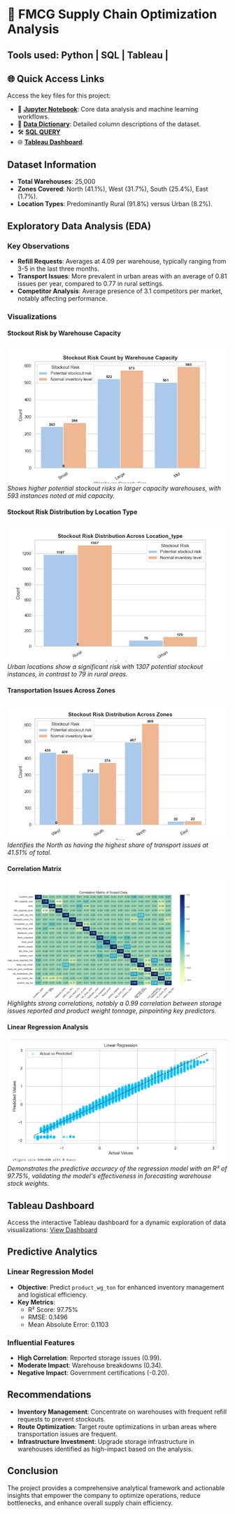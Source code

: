 # 🔄 FMCG Supply Chain Optimization Analysis
##      Tools used: Python | SQL | Tableau |  

## 🌐 Quick Access Links
Access the key files for this project:
- 📓 **[Jupyter Notebook](./fmcg.ipynb)**: Core data analysis and machine learning workflows.
- 📑 **[Data Dictionary](./FMCG_data_dictionary.pdf)**: Detailed column descriptions of the dataset.
- 🛠️ **[SQL QUERY](./cleaned_fmcg_data_sql_query.sql)**
- 🌐 **[Tableau Dashboard](https://public.tableau.com/views/fmcgdashboard/Dashboard3?:language=en-US&publish=yes&:sid=&:redirect=auth&:display_count=n&:origin=viz_share_link)**.

  
## Dataset Information
- **Total Warehouses**: 25,000
- **Zones Covered**: North (41.1%), West (31.7%), South (25.4%), East (1.7%).
- **Location Types**: Predominantly Rural (91.8%) versus Urban (8.2%).

## Exploratory Data Analysis (EDA)
### Key Observations
- **Refill Requests**: Averages at 4.09 per warehouse, typically ranging from 3-5 in the last three months.
- **Transport Issues**: More prevalent in urban areas with an average of 0.81 issues per year, compared to 0.77 in rural settings.
- **Competitor Analysis**: Average presence of 3.1 competitors per market, notably affecting performance.

### Visualizations
#### Stockout Risk by Warehouse Capacity
![Stockout Risk by Capacity](stockout_risk_by_capacity.png)
*Shows higher potential stockout risks in larger capacity warehouses, with 593 instances noted at mid capacity.*

#### Stockout Risk Distribution by Location Type
![Stockout Risk by Location](stockout_risk_by_location_type.png)
*Urban locations show a significant risk with 1307 potential stockout instances, in contrast to 79 in rural areas.*

#### Transportation Issues Across Zones
![Transport Issues by Zone](stockout_risk_by_zone.png)
*Identifies the North as having the highest share of transport issues at 41.51% of total.*

#### Correlation Matrix 
![Correlation Matrix](correlation_matrix_heatmap.png)
*Highlights strong correlations, notably a 0.99 correlation between storage issues reported and product weight tonnage, pinpointing key predictors.*

#### Linear Regression Analysis
![Linear Regression Plot](linear_regression.png)
*Demonstrates the predictive accuracy of the regression model with an R² of 97.75%, validating the model's effectiveness in forecasting warehouse stock weights.*

## Tableau Dashboard
Access the interactive Tableau dashboard for a dynamic exploration of data visualizations:
[View Dashboard](https://tableau.public/link/to/dashboard)

## Predictive Analytics
### Linear Regression Model
- **Objective**: Predict `product_wg_ton` for enhanced inventory management and logistical efficiency.
- **Key Metrics**:
  - R² Score: 97.75%
  - RMSE: 0.1496
  - Mean Absolute Error: 0.1103

### Influential Features
- **High Correlation**: Reported storage issues (0.99).
- **Moderate Impact**: Warehouse breakdowns (0.34).
- **Negative Impact**: Government certifications (-0.20).

## Recommendations
- **Inventory Management**: Concentrate on warehouses with frequent refill requests to prevent stockouts.
- **Route Optimization**: Target route optimizations in urban areas where transportation issues are frequent.
- **Infrastructure Investment**: Upgrade storage infrastructure in warehouses identified as high-impact based on the analysis.

## Conclusion
The project provides a comprehensive analytical framework and actionable insights that empower the company to optimize operations, reduce bottlenecks, and enhance overall supply chain efficiency.
